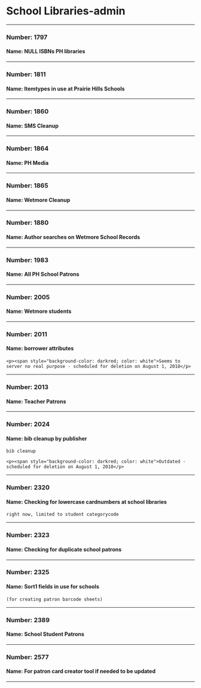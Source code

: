 # School Libraries-admin


---

### Number: 1797
#### Name: NULL ISBNs PH libraries



---

### Number: 1811
#### Name: Itemtypes in use at Prairie Hills Schools



---

### Number: 1860
#### Name: SMS Cleanup



---

### Number: 1864
#### Name: PH Media



---

### Number: 1865
#### Name: Wetmore Cleanup



---

### Number: 1880
#### Name: Author searches on Wetmore School Records



---

### Number: 1983
#### Name: All PH School Patrons



---

### Number: 2005
#### Name: Wetmore students



---

### Number: 2011
#### Name: borrower attributes



```
<p><span style="background-color: darkred; color: white">Seems to server no real purpose - scheduled for deletion on August 1, 2018</p>
```

---

### Number: 2013
#### Name: Teacher Patrons



---

### Number: 2024
#### Name: bib cleanup by publisher



```
bib cleanup

<p><span style="background-color: darkred; color: white">Outdated - scheduled for deletion on August 1, 2018</p>
```

---

### Number: 2320
#### Name: Checking for lowercase cardnumbers at school libraries



```
right now, limited to student categorycode
```

---

### Number: 2323
#### Name: Checking for duplicate school patrons



---

### Number: 2325
#### Name: Sort1 fields in use for schools



```
(for creating patron barcode sheets)
```

---

### Number: 2389
#### Name: School Student Patrons



---

### Number: 2577
#### Name: For patron card creator tool if needed to be updated




---
